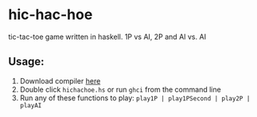 hic-hac-hoe
===========

tic-tac-toe game written in haskell. 1P vs AI, 2P and AI vs. AI  

Usage:
------
1. Download compiler [here](http://www.haskell.org/platform/)
2. Double click `hichachoe.hs` or run `ghci` from the command line    
2. Run any of these functions to play: `play1P | play1PSecond | play2P | playAI`  